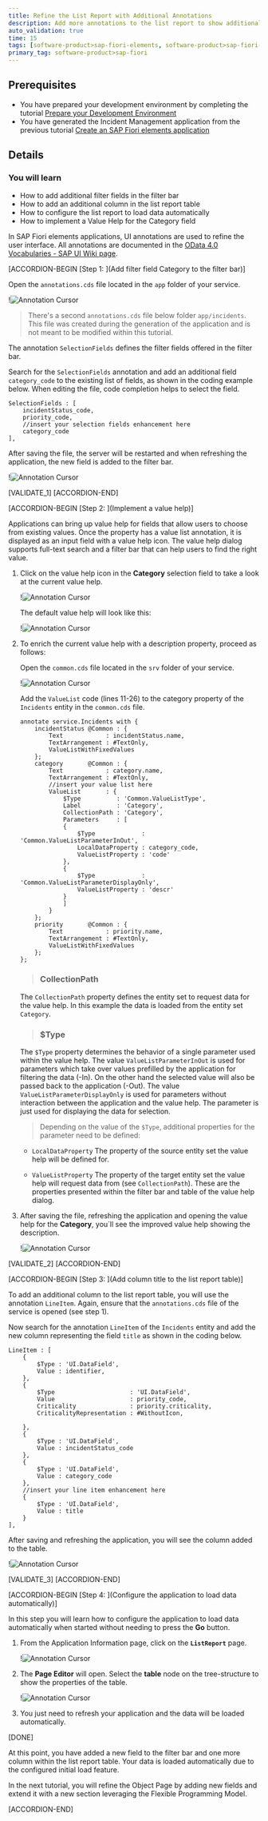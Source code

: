 ```yaml
---
title: Refine the List Report with Additional Annotations
description: Add more annotations to the list report to show additional columns and selection fields, implement a Value Help and configure the application to load data automatically.
auto_validation: true
time: 15
tags: [software-product>sap-fiori-elements, software-product>sap-fiori-tools, tutorial>beginner, software-product>sap-fiori, software-product>sap-business-application-studio, software-product-function>sap-cloud-application-programming-model, software-product>sap-business-technology-platform]
primary_tag: software-product>sap-fiori
---
```


## Prerequisites
- You have prepared your development environment by completing the tutorial [Prepare your Development Environment](fiori-tools-cap-prepare-dev-env)
- You have generated the Incident Management application from the previous tutorial [Create an SAP Fiori elements application](fiori-tools-cap-create-application)

## Details
### You will learn
  - How to add additional filter fields in the filter bar
  - How to add an additional column in the list report table
  - How to configure the list report to load data automatically
  - How to implement a Value Help for the Category field


In SAP Fiori elements applications, UI annotations are used to refine the user interface. All annotations are documented in the [OData 4.0 Vocabularies - SAP UI Wiki page](https://wiki.scn.sap.com/wiki/display/EmTech/OData+4.0+Vocabularies+-+SAP+UI).


[ACCORDION-BEGIN [Step 1: ](Add filter field Category to the filter bar)]

Open the `annotations.cds` file located in the `app` folder of your service.

!![Annotation Cursor](t3-annotation-service-cds-file.PNG)

>There's a second `annotations.cds` file below folder `app/incidents`. This file was created during the generation of the application and is not meant to be modified within this tutorial.

The annotation `SelectionFields` defines the filter fields offered in the filter bar.

Search for the `SelectionFields` annotation and add an additional field `category_code` to the existing list of fields, as shown in the coding example below. When editing the file, code completion helps to select the field.


```CDS
SelectionFields : [
    incidentStatus_code,
    priority_code,
    //insert your selection fields enhancement here
    category_code
],
```

After saving the file, the server will be restarted and when refreshing the application, the new field is added to the filter bar.

!![Annotation Cursor](t3-annotation-selection-field-category.PNG)

[VALIDATE_1]
[ACCORDION-END]


[ACCORDION-BEGIN [Step 2: ](Implement a value help)]

Applications can bring up value help for fields that allow users to choose from existing values. Once the property has a value list annotation, it is displayed as an input field with a value help icon.
The value help dialog supports full-text search and a filter bar that can help users to find the right value.


1. Click on the value help icon in the **Category** selection field to take a look at the current value help.

    !![Annotation Cursor](t3-value-help-icon2.PNG)

    The default value help will look like this:

    !![Annotation Cursor](t3-value-help-autogenerated.PNG)

2. To enrich the current value help with a description property, proceed as follows:

    Open the `common.cds` file located in the `srv` folder of your service.


    !![Annotation Cursor](t3-value-help-commoncds-file.PNG)

    Add the `ValueList` code (lines 11-26) to the category property of the `Incidents` entity in the `common.cds` file.    

    ```CDS
    annotate service.Incidents with {
        incidentStatus @Common : {
            Text            : incidentStatus.name,
            TextArrangement : #TextOnly,
            ValueListWithFixedValues
        };
        category       @Common : {
            Text            : category.name,
            TextArrangement : #TextOnly,
            //insert your value list here
            ValueList       : {
                $Type          : 'Common.ValueListType',
                Label          : 'Category',
                CollectionPath : 'Category',
                Parameters     : [
                {
                    $Type             : 'Common.ValueListParameterInOut',
                    LocalDataProperty : category_code,
                    ValueListProperty : 'code'
                },
                {
                    $Type             : 'Common.ValueListParameterDisplayOnly',
                    ValueListProperty : 'descr'
                }
                ]
            }
        };
        priority       @Common : {
            Text            : priority.name,
            TextArrangement : #TextOnly,
            ValueListWithFixedValues
        };
    };
    ```



    > ### CollectionPath
    The `CollectionPath` property defines the entity set to request data for the value help. In this example the data is loaded from the entity set `Category`.

    <!-- -->    
    > ### $Type
    The `$Type` property determines the behavior of a single parameter used within the value help. The value `ValueListParameterInOut` is used for parameters which take over values prefilled by the application for filtering the data (-In). On the other hand the selected value will also be passed back to the application (-Out). The value `ValueListParameterDisplayOnly` is used for parameters without interaction between the application and the value help. The parameter is just used for displaying the data for selection.

    >Depending on the value of the `$Type`, additional properties for the parameter need to be defined:
    >
    * `LocalDataProperty` The property of the source entity set the value help will be defined for.
    >
    *  `ValueListProperty` The property of the target entity set the value help will request data from (see `CollectionPath`). These are the properties presented within the filter bar and table of the value help dialog.



3. After saving the file, refreshing the application and opening the value help for the **Category**, you´ll see the improved value help showing the description.


    !![Annotation Cursor](t3-value-help-added-description.PNG)



[VALIDATE_2]
[ACCORDION-END]


[ACCORDION-BEGIN [Step 3: ](Add column title to the list report table)]

To add an additional column to the list report table, you will use the annotation `LineItem`. Again, ensure that the `annotations.cds` file of the service is opened (see step 1).

Now search for the annotation `LineItem` of the `Incidents` entity and add the new column representing the field `title` as shown in the coding below.

```CDS
LineItem : [
    {
        $Type : 'UI.DataField',
        Value : identifier,
    },
    {
        $Type                     : 'UI.DataField',
        Value                     : priority_code,
        Criticality               : priority.criticality,
        CriticalityRepresentation : #WithoutIcon,

    },
    {
        $Type : 'UI.DataField',
        Value : incidentStatus_code
    },
    {
        $Type : 'UI.DataField',
        Value : category_code
    },
    //insert your line item enhancement here
    {
        $Type : 'UI.DataField',
        Value : title
    }
],
```

After saving and refreshing the application, you will see the column added to the table.

!![Annotation Cursor](t3-annotation-line-item-LR.PNG)

[VALIDATE_3]
[ACCORDION-END]

[ACCORDION-BEGIN [Step 4: ](Configure the application to load data automatically)]

In this step you will learn how to configure the application to load data automatically when started without needing to press the **Go** button.

1. From the Application Information page, click on the **`ListReport`** page.  

    !![Annotation Cursor](t3-open-list-report-page.png)

2. The **Page Editor** will open. Select the **table** node on the tree-structure to show the properties of the table.

    !![Annotation Cursor](t3-initial-load-table-properties.PNG)

3. You just need to refresh your application and the data will be loaded automatically.

[DONE]

At this point, you have added a new field to the filter bar and one more column within the list report table. Your data is loaded automatically due to the configured initial load feature.

In the next tutorial, you will refine the Object Page by adding new fields and extend it with a new section leveraging the Flexible Programming Model.

[ACCORDION-END]
